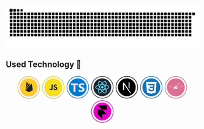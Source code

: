 <picture>
  <source media="(prefers-color-scheme: dark)" srcset="https://raw.githubusercontent.com/hotaroo-dev/hotaroo-dev/output/github-snake-dark.svg">
  <source media="(prefers-color-scheme: light)" srcset="https://raw.githubusercontent.com/hotaroo-dev/hotaroo-dev/output/github-snake.svg">
  <img alt="github snake" src="https://raw.githubusercontent.com/hotaroo-dev/hotaroo-dev/output/github-snake.svg">
</picture>

## Used Technology 🔖

<p align="center">
  <img width="60" src="https://raw.githubusercontent.com/Pedro-Murilo/icons-for-readme/main/.github/firebase-icon.svg" alt="Firebase Icon" />
  <img width="60" src="https://raw.githubusercontent.com/Pedro-Murilo/icons-for-readme/main/.github/js-icon.svg" alt ="Javascript Icon" />
  <img width="60" src="https://raw.githubusercontent.com/Pedro-Murilo/icons-for-readme/main/.github/typescript-icon.svg" alt="Typescript Icon" />
  <img width="60" src="https://raw.githubusercontent.com/Pedro-Murilo/icons-for-readme/main/.github/react-icon.svg" alt="ReactJS Icon" />
  <img width="60" src="https://raw.githubusercontent.com/Pedro-Murilo/icons-for-readme/main/.github/nextjs-icon.svg" alt="NextJS Icon" />
  <img width="60" src="https://raw.githubusercontent.com/Pedro-Murilo/icons-for-readme/main/.github/css-icon.svg" alt="CSS Icon" />
  <img width="60" src="https://raw.githubusercontent.com/Pedro-Murilo/icons-for-readme/main/.github/styled-components-icon.svg" alt="Styled Components Icon" />
  <img width="60" src="https://raw.githubusercontent.com/Pedro-Murilo/icons-for-readme/main/.github/framer-motion-icon.svg" alt="Framer Motion Icon" />
</p>
